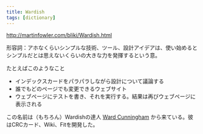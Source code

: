 ```yaml
---
title: Wardish
tags: [dictionary]
---
```


http://martinfowler.com/bliki/Wardish.html

形容詞：アホなくらいシンプルな技術、ツール、設計アイデアは、使い始めるとシンプルだとは思えないくらいの大きな力を発揮するという意。

たとえばこのようなこと

* インデックスカードをパラパラしながら設計について議論する
* 誰でもどのページでも変更できるウェブサイト
* ウェブページにテストを書き、それを実行する。結果は再びウェブページに表示される

この名前は（もちろん）Wardishの達人 [Ward Cunningham](http://c2.com/) から来ている。彼はCRCカード、Wiki、Fitを開発した。
